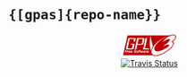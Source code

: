 # `{[gpas]{repo-name}}`

<div align="center">
    <a href="LICENSE.md">
        <img src="docs/assets/gpl-v3-logo.svg" width="100"/>
    </a>
</div>
<div align="center">
    <a href="https://travis-ci.org/{{gpas}{repo-owner-username}}/{gpas}{repo-name}}">
        <img alt="Travis Status" src="https://img.shields.io/travis/{{gpas}{repo-owner-username}}/{{gpas}{repo-name}}/master.svg?style=flat-square"/>
    </a>
</div>
